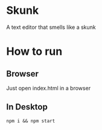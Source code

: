 # Skunk
A text editor that smells like a skunk
# How to run
## Browser
Just open index.html in a browser
## In Desktop
`npm i && npm start`